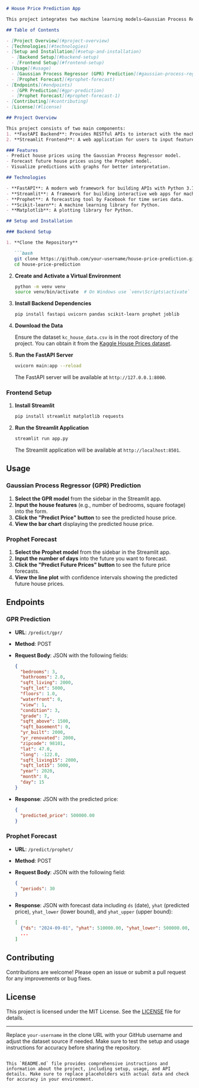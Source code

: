 

```markdown
# House Price Prediction App

This project integrates two machine learning models—Gaussian Process Regressor (GPR) and Prophet—for predicting house prices. It features a FastAPI backend for model predictions and a Streamlit frontend for user interaction. The GPR model predicts house prices based on various input features, while the Prophet model forecasts future prices based on historical data.

## Table of Contents

- [Project Overview](#project-overview)
- [Technologies](#technologies)
- [Setup and Installation](#setup-and-installation)
  - [Backend Setup](#backend-setup)
  - [Frontend Setup](#frontend-setup)
- [Usage](#usage)
  - [Gaussian Process Regressor (GPR) Prediction](#gaussian-process-regressor-gpr-prediction)
  - [Prophet Forecast](#prophet-forecast)
- [Endpoints](#endpoints)
  - [GPR Prediction](#gpr-prediction)
  - [Prophet Forecast](#prophet-forecast-1)
- [Contributing](#contributing)
- [License](#license)

## Project Overview

This project consists of two main components:
1. **FastAPI Backend**: Provides RESTful APIs to interact with the machine learning models.
2. **Streamlit Frontend**: A web application for users to input features and view predictions from both models.

### Features
- Predict house prices using the Gaussian Process Regressor model.
- Forecast future house prices using the Prophet model.
- Visualize predictions with graphs for better interpretation.

## Technologies

- **FastAPI**: A modern web framework for building APIs with Python 3.7+.
- **Streamlit**: A framework for building interactive web apps for machine learning and data science.
- **Prophet**: A forecasting tool by Facebook for time series data.
- **Scikit-learn**: A machine learning library for Python.
- **Matplotlib**: A plotting library for Python.

## Setup and Installation

### Backend Setup

1. **Clone the Repository**

   ```bash
   git clone https://github.com/your-username/house-price-prediction.git
   cd house-price-prediction
   ```

2. **Create and Activate a Virtual Environment**

   ```bash
   python -m venv venv
   source venv/bin/activate  # On Windows use `venv\Scripts\activate`
   ```

3. **Install Backend Dependencies**

   ```bash
   pip install fastapi uvicorn pandas scikit-learn prophet joblib
   ```

4. **Download the Data**

   Ensure the dataset `kc_house_data.csv` is in the root directory of the project. You can obtain it from the [Kaggle House Prices dataset](https://www.kaggle.com/datasets/harlfoxem/housesalesprediction).

5. **Run the FastAPI Server**

   ```bash
   uvicorn main:app --reload
   ```

   The FastAPI server will be available at `http://127.0.0.1:8000`.

### Frontend Setup

1. **Install Streamlit**

   ```bash
   pip install streamlit matplotlib requests
   ```

2. **Run the Streamlit Application**

   ```bash
   streamlit run app.py
   ```

   The Streamlit application will be available at `http://localhost:8501`.

## Usage

### Gaussian Process Regressor (GPR) Prediction

1. **Select the GPR model** from the sidebar in the Streamlit app.
2. **Input the house features** (e.g., number of bedrooms, square footage) into the form.
3. **Click the "Predict Price" button** to see the predicted house price.
4. **View the bar chart** displaying the predicted house price.

### Prophet Forecast

1. **Select the Prophet model** from the sidebar in the Streamlit app.
2. **Input the number of days** into the future you want to forecast.
3. **Click the "Predict Future Prices" button** to see the future price forecasts.
4. **View the line plot** with confidence intervals showing the predicted future house prices.

## Endpoints

### GPR Prediction

- **URL**: `/predict/gpr/`
- **Method**: POST
- **Request Body**: JSON with the following fields:

   ```json
   {
     "bedrooms": 3,
     "bathrooms": 2.0,
     "sqft_living": 2000,
     "sqft_lot": 5000,
     "floors": 1.0,
     "waterfront": 0,
     "view": 1,
     "condition": 3,
     "grade": 7,
     "sqft_above": 1500,
     "sqft_basement": 0,
     "yr_built": 2000,
     "yr_renovated": 2000,
     "zipcode": 98101,
     "lat": 47.0,
     "long": -122.0,
     "sqft_living15": 2000,
     "sqft_lot15": 5000,
     "year": 2020,
     "month": 8,
     "day": 15
   }
   ```

- **Response**: JSON with the predicted price:

   ```json
   {
     "predicted_price": 500000.00
   }
   ```

### Prophet Forecast

- **URL**: `/predict/prophet/`
- **Method**: POST
- **Request Body**: JSON with the following field:

   ```json
   {
     "periods": 30
   }
   ```

- **Response**: JSON with forecast data including `ds` (date), `yhat` (predicted price), `yhat_lower` (lower bound), and `yhat_upper` (upper bound):

   ```json
   [
     {"ds": "2024-09-01", "yhat": 510000.00, "yhat_lower": 500000.00, "yhat_upper": 520000.00},
     ...
   ]
   ```

## Contributing

Contributions are welcome! Please open an issue or submit a pull request for any improvements or bug fixes.

## License

This project is licensed under the MIT License. See the [LICENSE](LICENSE) file for details.

---

Replace `your-username` in the clone URL with your GitHub username and adjust the dataset source if needed. Make sure to test the setup and usage instructions for accuracy before sharing the repository.
```

This `README.md` file provides comprehensive instructions and information about the project, including setup, usage, and API details. Make sure to replace placeholders with actual data and check for accuracy in your environment.
